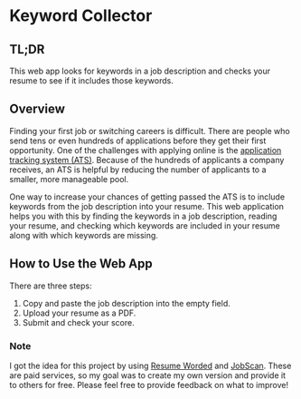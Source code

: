 # Keyword Collector

## TL;DR
This web app looks for keywords in a job description and checks your resume to see if it includes those keywords.

## Overview
Finding your first job or switching careers is difficult. There are people who send tens or even hundreds of applications before they get their first opportunity. One of the challenges with applying online is the [application tracking system (ATS)](https://www.jobscan.co/applicant-tracking-systems). Because of the hundreds of applicants a company receives, an ATS is helpful by reducing the number of applicants to a smaller, more manageable pool.

One way to increase your chances of getting passed the ATS is to include keywords from the job description into your resume. This web application helps you with this by finding the keywords in a job description, reading your resume, and checking which keywords are included in your resume along with which keywords are missing. 

## How to Use the Web App
There are three steps:
1. Copy and paste the job description into the empty field.
2. Upload your resume as a PDF.
3. Submit and check your score.

### Note
I got the idea for this project by using [Resume Worded](https://resumeworded.com/index.php) and [JobScan](https://www.jobscan.co/). These are paid services, so my goal was to create my own version and provide it to others for free. Please feel free to provide feedback on what to improve!
